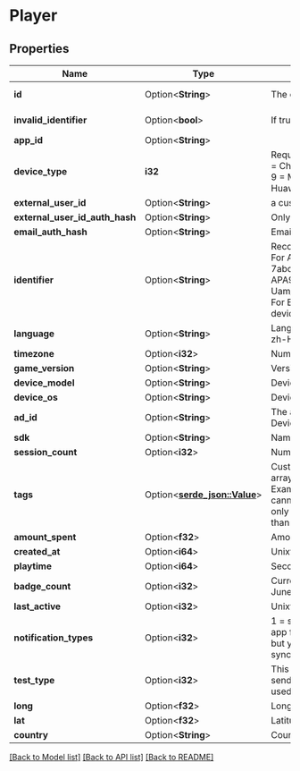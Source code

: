 # Player

## Properties

Name | Type | Description | Notes
------------ | ------------- | ------------- | -------------
**id** | Option<**String**> | The device's OneSignal ID | [optional][readonly]
**invalid_identifier** | Option<**bool**> | If true, this is the equivalent of a user being Unsubscribed | [optional][readonly]
**app_id** | Option<**String**> |  | [optional]
**device_type** | **i32** | Required The device's platform:   0 = iOS   1 = Android   2 = Amazon   3 = WindowsPhone (MPNS)   4 = Chrome Apps / Extensions   5 = Chrome Web Push   6 = Windows (WNS)   7 = Safari   8 = Firefox   9 = MacOS   10 = Alexa   11 = Email   13 = For Huawei App Gallery Builds SDK Setup. Not for Huawei Devices using FCM   14 = SMS  | 
**external_user_id** | Option<**String**> | a custom user ID | [optional]
**external_user_id_auth_hash** | Option<**String**> | Only required if you have enabled Identity Verification and device_type is NOT 11 email. | [optional]
**email_auth_hash** | Option<**String**> | Email - Only required if you have enabled Identity Verification and device_type is email (11). | [optional]
**identifier** | Option<**String**> | Recommended: For Push Notifications, this is the Push Token Identifier from Google or Apple. For Apple Push identifiers, you must strip all non alphanumeric characters. Examples: iOS: 7abcd558f29d0b1f048083e2834ad8ea4b3d87d8ad9c088b33c132706ff445f0 Android: APA91bHbYHk7aq-Uam_2pyJ2qbZvqllyyh2wjfPRaw5gLEX2SUlQBRvOc6sck1sa7H7nGeLNlDco8lXj83HWWwzV... For Email Addresses, set the full email address email@email.com and make sure to set device_type to 11.  | [optional]
**language** | Option<**String**> | Language code. Typically lower case two letters, except for Chinese where it must be one of zh-Hans or zh-Hant. Example: en  | [optional]
**timezone** | Option<**i32**> | Number of seconds away from UTC. Example: -28800  | [optional]
**game_version** | Option<**String**> | Version of your app. Example: 1.1  | [optional]
**device_model** | Option<**String**> | Device make and model. Example: iPhone5,1  | [optional]
**device_os** | Option<**String**> | Device operating system version. Example: 7.0.4  | [optional]
**ad_id** | Option<**String**> | The ad id for the device's platform: Android = Advertising Id iOS = identifierForVendor WP8.0 = DeviceUniqueId WP8.1 = AdvertisingId  | [optional]
**sdk** | Option<**String**> | Name and version of the sdk/plugin that's calling this API method (if any) | [optional]
**session_count** | Option<**i32**> | Number of times the user has played the game, defaults to 1 | [optional]
**tags** | Option<[**serde_json::Value**](.md)> | Custom tags for the player. Only support string and integer key value pairs. Does not support arrays or other nested objects. Setting a tag value to null or an empty string will remove the tag. Example: {\"foo\":\"bar\",\"this\":\"that\"} Limitations: - 100 tags per call - Android SDK users: tags cannot be removed or changed via API if set through SDK sendTag methods. Recommended to only tag devices with 1 kilobyte of data Please consider using your own Database to save more than 1 kilobyte of data. See: Internal Database & CRM  | [optional]
**amount_spent** | Option<**f32**> | Amount the user has spent in USD, up to two decimal places | [optional]
**created_at** | Option<**i64**> | Unixtime when the player joined the game | [optional]
**playtime** | Option<**i64**> | Seconds player was running your app. | [optional]
**badge_count** | Option<**i32**> | Current iOS badge count displayed on the app icon NOTE: Not supported for apps created after June 2018, since badge count for apps created after this date are handled on the client.  | [optional]
**last_active** | Option<**i32**> | Unixtime when the player was last active | [optional]
**notification_types** | Option<**i32**> | 1 = subscribed -2 = unsubscribed iOS - These values are set each time the user opens the app from the SDK. Use the SDK function set Subscription instead. Android - You may set this but you can no longer use the SDK method setSubscription later in your app as it will create synchronization issues.  | [optional]
**test_type** | Option<**i32**> | This is used in deciding whether to use your iOS Sandbox or Production push certificate when sending a push when both have been uploaded. Set to the iOS provisioning profile that was used to build your app. 1 = Development 2 = Ad-Hoc Omit this field for App Store builds.  | [optional]
**long** | Option<**f32**> | Longitude of the device, used for geotagging to segment on. | [optional]
**lat** | Option<**f32**> | Latitude of the device, used for geotagging to segment on. | [optional]
**country** | Option<**String**> | Country code in the ISO 3166-1 Alpha 2 format | [optional]

[[Back to Model list]](../README.md#documentation-for-models) [[Back to API list]](../README.md#documentation-for-api-endpoints) [[Back to README]](../README.md)


